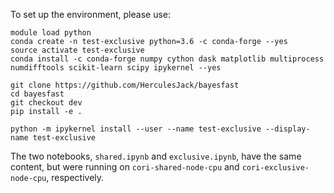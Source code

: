 To set up the environment, please use:

```
module load python
conda create -n test-exclusive python=3.6 -c conda-forge --yes
source activate test-exclusive
conda install -c conda-forge numpy cython dask matplotlib multiprocess numdifftools scikit-learn scipy ipykernel --yes

git clone https://github.com/HerculesJack/bayesfast
cd bayesfast
git checkout dev
pip install -e .

python -m ipykernel install --user --name test-exclusive --display-name test-exclusive
```


The two notebooks, `shared.ipynb` and `exclusive.ipynb`, have the same content,
but were running on `cori-shared-node-cpu` and `cori-exclusive-node-cpu`, respectively.
